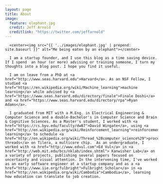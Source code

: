 ```yaml
---
layout: page
title: About
image:
  feature: elephant.jpg
  credit: Jeff Arnold
  creditlink: "https://twitter.com/jeffarnold"
---
```


<div class="post">

      <center><img src="{{ '../images/elephant.jpg' | prepend: site.baseurl }}" alt="Me being eaten by an elephant"></center>

      I am a startup founder, and I use this blog as a time saving device. If I spend  an hour (or more) advising or training someone, I turn my thoughts into a blog post. I hope you find it useful.

      I am on leave from a PhD at <a href="http://www.seas.harvard.edu">Harvard</a>. As an NSF Fellow, I studied <a href="https://en.wikipedia.org/wiki/Machine_learning">machine learning</a> while advised by <a href="https://www.seas.harvard.edu/directory/finale">Finale Doshi</a> and <a href="https://www.seas.harvard.edu/directory/rpa">Ryan Adams</a>.

      I graduated from MIT with a M.Eng. in Electrical Engineering & Computer Science and a double-Bachelor's in Computer Science and Brain & Cognitive Sciences. As a Master's student, I worked with <a href="https://cs.byu.edu/faculty/dw87">David Wingate</a>, using <a href="http://en.wikipedia.org/wiki/Reinforcement_learning">reinforcement learning</a> to schedule <a href="http://en.wikipedia.org/wiki/Thread_%28computer_science%29">process threads</a> on Tilera, a multicore chip.  As an undergraduate, I worked with <a href="http://www.edvul.com">Ed Vul</a> in <a href="http://web.mit.edu/bcs/nklab/index.shtml"> Kanwisher Lab</a> on a variety of projects, publishing several papers focused on uncertainty and visual attention. In the intervening time, I've worked as an early software engineer at a startup company and as a <a href="http://www.iie.org/fulbright">Fulbright Scholar</a> in <a href="http://en.wikipedia.org/wiki/Cambodia">Cambodia</a>, learning how education can translate to job creation.
     
</div>


